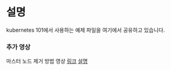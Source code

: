 # 설명

kubernetes 101에서 사용하는 예제 파일을 여기에서 공유하고 있습니다.


### 추가 영상
마스터 노드 제거 방법 영상
[링크](https://www.youtube.com/watch?v=8PaCZ1FiZoo)
[설명](files/master_remove_step.md)